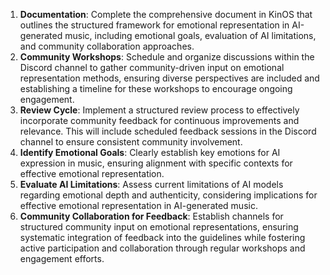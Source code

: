 

1. **Documentation**: Complete the comprehensive document in KinOS that outlines the structured framework for emotional representation in AI-generated music, including emotional goals, evaluation of AI limitations, and community collaboration approaches.
2. **Community Workshops**: Schedule and organize discussions within the Discord channel to gather community-driven input on emotional representation methods, ensuring diverse perspectives are included and establishing a timeline for these workshops to encourage ongoing engagement.
3. **Review Cycle**: Implement a structured review process to effectively incorporate community feedback for continuous improvements and relevance. This will include scheduled feedback sessions in the Discord channel to ensure consistent community involvement.
4. **Identify Emotional Goals**: Clearly establish key emotions for AI expression in music, ensuring alignment with specific contexts for effective emotional representation.
5. **Evaluate AI Limitations**: Assess current limitations of AI models regarding emotional depth and authenticity, considering implications for effective emotional representation in AI-generated music.
6. **Community Collaboration for Feedback**: Establish channels for structured community input on emotional representations, ensuring systematic integration of feedback into the guidelines while fostering active participation and collaboration through regular workshops and engagement efforts.